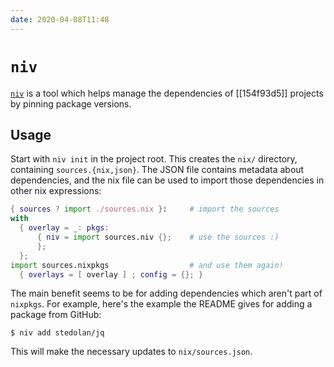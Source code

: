 ```yaml
---
date: 2020-04-08T11:48
---
```


# `niv`

[`niv`][01] is a tool which helps manage the dependencies of [[154f93d5]]
projects by pinning package versions.

## Usage

Start with `niv init` in the project root. This creates the `nix/` directory,
containing `sources.{nix,json}`. The JSON file contains metadata about
dependencies, and the nix file can be used to import those dependencies in
other nix expressions:

```nix
{ sources ? import ./sources.nix }:     # import the sources
with
  { overlay = _: pkgs:
      { niv = import sources.niv {};    # use the sources :)
      };
  };
import sources.nixpkgs                  # and use them again!
  { overlays = [ overlay ] ; config = {}; }
```

The main benefit seems to be for adding dependencies which aren't
part of `nixpkgs`. For example, here's the example the README gives
for adding a package from GitHub:

```shell
$ niv add stedolan/jq
```

This will make the necessary updates to `nix/sources.json`.

[01]: https://github.com/nmattia/niv
